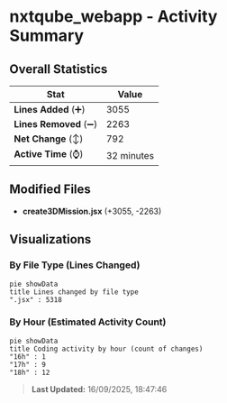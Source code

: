 # nxtqube_webapp - Activity Summary 

## Overall Statistics

| Stat                   | Value                                                             |
| ---------------------- | ----------------------------------------------------------------- |
| **Lines Added** (➕)   | 3055                                          |
| **Lines Removed** (➖) | 2263                                        |
| **Net Change** (↕)    | 792                |
| **Active Time** (⌚)   | 32 minutes |


## Modified Files
- **create3DMission.jsx** (+3055, -2263)

## Visualizations

### By File Type (Lines Changed)

```mermaid
pie showData
title Lines changed by file type
".jsx" : 5318
```

### By Hour (Estimated Activity Count)

```mermaid
pie showData
title Coding activity by hour (count of changes)
"16h" : 1
"17h" : 9
"18h" : 12
```


> **Last Updated:** 16/09/2025, 18:47:46